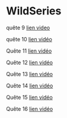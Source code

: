 # WildSeries

quête 9  [lien video](https://www.loom.com/share/e989d5b09cb14e9fb323a97d56d44029)

quête 10  [lien vidéo](https://www.loom.com/share/f5beb15a23a041db886d5ee0a9377877)

Quête 11 [lien vidéo](https://www.loom.com/share/3e86212c9a6a4657ad00fa63a8530b17)

Quête 12 [lien vidéo](https://www.loom.com/share/75c97d1e5c2946ca96776d5e880650fc)

Quête 13 [lien vidéo](https://www.loom.com/share/f00a2efd4afe4be79cf0ffdab39e687c)

Quête 14 [lien vidéo](https://www.loom.com/share/9063958bea5045bab6c2d2817bdc092e)

Quête 15 [lien vidéo](https://www.loom.com/share/3001ce36ae20411cb713158e598b86f6)

Quête 16 [lien vidéo](https://www.loom.com/share/947e3996f28b478387c488b8b725db04)
